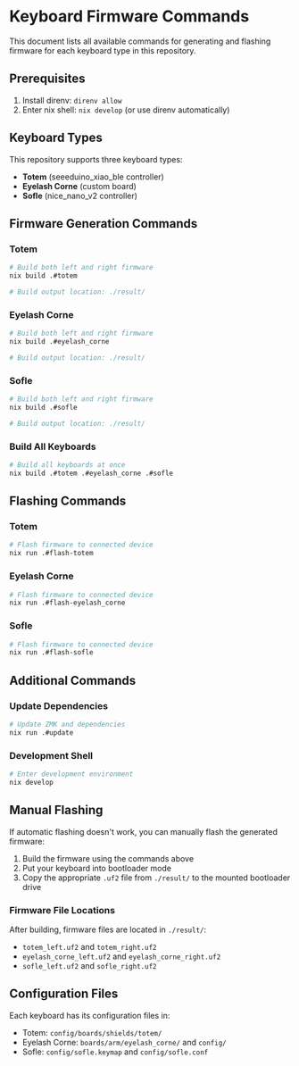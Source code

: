 # Keyboard Firmware Commands

This document lists all available commands for generating and flashing firmware for each keyboard type in this repository.

## Prerequisites

1. Install direnv: `direnv allow`
2. Enter nix shell: `nix develop` (or use direnv automatically)

## Keyboard Types

This repository supports three keyboard types:
- **Totem** (seeeduino_xiao_ble controller)
- **Eyelash Corne** (custom board)
- **Sofle** (nice_nano_v2 controller)

## Firmware Generation Commands

### Totem
```bash
# Build both left and right firmware
nix build .#totem

# Build output location: ./result/
```

### Eyelash Corne
```bash
# Build both left and right firmware  
nix build .#eyelash_corne

# Build output location: ./result/
```

### Sofle
```bash
# Build both left and right firmware
nix build .#sofle

# Build output location: ./result/
```

### Build All Keyboards
```bash
# Build all keyboards at once
nix build .#totem .#eyelash_corne .#sofle
```

## Flashing Commands

### Totem
```bash
# Flash firmware to connected device
nix run .#flash-totem
```

### Eyelash Corne
```bash
# Flash firmware to connected device
nix run .#flash-eyelash_corne
```

### Sofle
```bash
# Flash firmware to connected device
nix run .#flash-sofle
```

## Additional Commands

### Update Dependencies
```bash
# Update ZMK and dependencies
nix run .#update
```

### Development Shell
```bash
# Enter development environment
nix develop
```

## Manual Flashing

If automatic flashing doesn't work, you can manually flash the generated firmware:

1. Build the firmware using the commands above
2. Put your keyboard into bootloader mode
3. Copy the appropriate `.uf2` file from `./result/` to the mounted bootloader drive

### Firmware File Locations

After building, firmware files are located in `./result/`:
- `totem_left.uf2` and `totem_right.uf2`
- `eyelash_corne_left.uf2` and `eyelash_corne_right.uf2`  
- `sofle_left.uf2` and `sofle_right.uf2`

## Configuration Files

Each keyboard has its configuration files in:
- Totem: `config/boards/shields/totem/`
- Eyelash Corne: `boards/arm/eyelash_corne/` and `config/`
- Sofle: `config/sofle.keymap` and `config/sofle.conf`